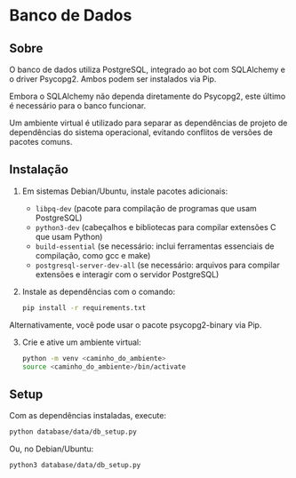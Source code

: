 # Banco de Dados

## Sobre

O banco de dados utiliza PostgreSQL, integrado ao bot com SQLAlchemy e o driver Psycopg2. Ambos podem ser instalados via Pip.

Embora o SQLAlchemy não dependa diretamente do Psycopg2, este último é necessário para o banco funcionar.

Um ambiente virtual é utilizado para separar as dependências de projeto de dependências do sistema operacional, evitando conflitos de versões de pacotes comuns.

## Instalação

1. Em sistemas Debian/Ubuntu, instale pacotes adicionais:
   - ``libpq-dev`` (pacote para compilação de programas que usam PostgreSQL)
   - ``python3-dev`` (cabeçalhos e bibliotecas para compilar extensões C que usam Python)
   - ``build-essential`` (se necessário: inclui ferramentas essenciais de compilação, como gcc e make)
   - ``postgresql-server-dev-all`` (se necessário: arquivos para compilar extensões e interagir com o servidor PostgreSQL)

2. Instale as dependências com o comando:
   
   ```sh
   pip install -r requirements.txt
   ```


Alternativamente, você pode usar o pacote psycopg2-binary via Pip.

3. Crie e ative um ambiente virtual:
   
   ```sh
   python -m venv <caminho_do_ambiente>
   source <caminho_do_ambiente>/bin/activate
   ```
   

## Setup

Com as dependências instaladas, execute:

```sh
python database/data/db_setup.py
```

Ou, no Debian/Ubuntu:

```sh
python3 database/data/db_setup.py
```
